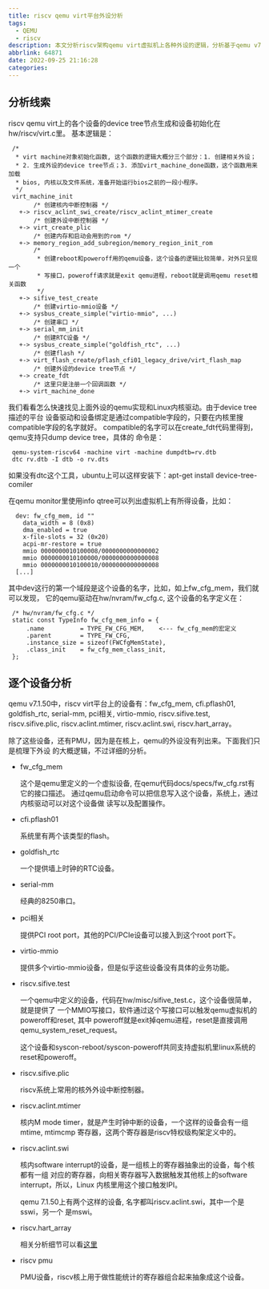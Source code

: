 ```yaml
---
title: riscv qemu virt平台外设分析
tags:
  - QEMU
  - riscv
description: 本文分析riscv架构qemu virt虚拟机上各种外设的逻辑，分析基于qemu v7.1.50(d29201ff3)， Linux内核基于v5.19。
abbrlink: 64871
date: 2022-09-25 21:16:28
categories:
---
```


分析线索
---------

 riscv qemu virt上的各个设备的device tree节点生成和设备初始化在hw/riscv/virt.c里。
 基本逻辑是：
```
 /*
  * virt machine对象初始化函数, 这个函数的逻辑大概分三个部分：1. 创建相关外设；
  * 2. 生成外设的device tree节点；3. 添加virt_machine_done函数，这个函数用来加载
  * bios, 内核以及文件系统，准备开始运行bios之前的一段小程序。
  */
 virt_machine_init
       /* 创建核内中断控制器 */
   +-> riscv_aclint_swi_create/riscv_aclint_mtimer_create
       /* 创建外设中断控制器 */
   +-> virt_create_plic
       /* 创建内存和启动会用到的rom */
   +-> memory_region_add_subregion/memory_region_init_rom
       /*
        * 创建reboot和poweroff用的qemu设备，这个设备的逻辑比较简单，对外只呈现一个
        * 写接口，poweroff请求就是exit qemu进程，reboot就是调用qemu reset相关函数
        */
   +-> sifive_test_create
       /* 创建virtio-mmio设备 */
   +-> sysbus_create_simple("virtio-mmio", ...)
       /* 创建串口 */
   +-> serial_mm_init
       /* 创建RTC设备 */
   +-> sysbus_create_simple("goldfish_rtc", ...)
       /* 创建flash */
   +-> virt_flash_create/pflash_cfi01_legacy_drive/virt_flash_map
       /* 创建外设的device tree节点 */
   +-> create_fdt
       /* 这里只是注册一个回调函数 */
   +-> virt_machine_done
```
 我们看看怎么快速找见上面外设的qemu实现和Linux内核驱动。由于device tree描述的平台
 设备驱动和设备绑定是通过compatible字段的，只要在内核里搜compatible字段的名字就好。
 compatible的名字可以在create_fdt代码里得到，qemu支持只dump device tree，具体的
 命令是：
```
 qemu-system-riscv64 -machine virt -machine dumpdtb=rv.dtb
 dtc rv.dtb -I dtb -o rv.dts
```
 如果没有dtc这个工具，ubuntu上可以这样安装下：apt-get install device-tree-comiler

 在qemu monitor里使用info qtree可以列出虚拟机上有所得设备，比如：
```
  dev: fw_cfg_mem, id ""
    data_width = 8 (0x8)
    dma_enabled = true
    x-file-slots = 32 (0x20)
    acpi-mr-restore = true
    mmio 0000000010100008/0000000000000002
    mmio 0000000010100000/0000000000000008
    mmio 0000000010100010/0000000000000008
  [...]
```
 其中dev这行的第一个域段是这个设备的名字，比如，如上fw_cfg_mem，我们就可以发现，
 它的qemu驱动在hw/nvram/fw_cfg.c, 这个设备的名字定义在：
```
 /* hw/nvram/fw_cfg.c */
 static const TypeInfo fw_cfg_mem_info = {                                       
     .name          = TYPE_FW_CFG_MEM,    <--- fw_cfg_mem的宏定义
     .parent        = TYPE_FW_CFG,                                               
     .instance_size = sizeof(FWCfgMemState),                                     
     .class_init    = fw_cfg_mem_class_init,                                     
 };                                                                              
```

逐个设备分析
-------------

 qemu v7.1.50中，riscv virt平台上的设备有：fw_cfg_mem, cfi.pflash01, goldfish_rtc,
 serial-mm, pci相关, virtio-mmio, riscv.sifive.test, riscv.sifive.plic, riscv.aclint.mtimer,
 riscv.aclint.swi, riscv.hart_array。

 除了这些设备，还有PMU，因为是在核上，qemu的外设没有列出来。下面我们只是梳理下外设
 的大概逻辑，不过详细的分析。

 - fw_cfg_mem

   这个是qemu里定义的一个虚拟设备, 在qemu代码docs/specs/fw_cfg.rst有它的接口描述。
   通过qemu启动命令可以把信息写入这个设备，系统上，通过内核驱动可以对这个设备做
   读写以及配置操作。

 - cfi.pflash01

   系统里有两个该类型的flash。

 - goldfish_rtc

   一个提供墙上时钟的RTC设备。

 - serial-mm

   经典的8250串口。

 - pci相关

   提供PCI root port，其他的PCI/PCIe设备可以接入到这个root port下。

 - virtio-mmio

   提供多个virtio-mmio设备，但是似乎这些设备没有具体的业务功能。

 - riscv.sifive.test

   一个qemu中定义的设备，代码在hw/misc/sifive_test.c，这个设备很简单，就是提供了
   一个MMIO写接口，软件通过这个写接口可以触发qemu虚拟机的poweroff和reset, 其中
   poweroff就是exit掉qemu进程，reset是直接调用qemu_system_reset_request。

   这个设备和syscon-reboot/syscon-poweroff共同支持虚拟机里linux系统的reset和poweroff。

 - riscv.sifive.plic

   riscv系统上常用的核外外设中断控制器。 

 - riscv.aclint.mtimer

   核内M mode timer，就是产生时钟中断的设备，一个这样的设备会有一组mtime, mtimcmp
   寄存器，这两个寄存器是riscv特权级构架定义中的。

 - riscv.aclint.swi

   核内software interrupt的设备，是一组核上的寄存器抽象出的设备，每个核都有一组
   对应的寄存器，向相关寄存器写入数据触发其他核上的software interrupt，所以，Linux
   内核里用这个接口触发IPI。

   qemu 7.1.50上有两个这样的设备, 名字都叫riscv.aclint.swi，其中一个是sswi，另一个
   是mswi。

 - riscv.hart_array 
   
   相关分析细节可以看[这里](https://wangzhou.github.io/riscv-qemu-virt平台CPU拓扑分析/)

 - riscv pmu

   PMU设备，riscv核上用于做性能统计的寄存器组合起来抽象成这个设备。
